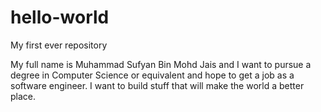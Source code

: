 # hello-world
My first ever repository

My full name is Muhammad Sufyan Bin Mohd Jais and I want to pursue a degree in Computer Science or equivalent and hope to get a job as a software engineer. I want to build stuff that will make the world a better place.
